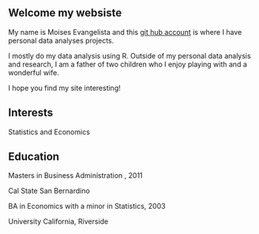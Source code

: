 ## Welcome my websiste

My name is Moises Evangelista and this [git hub account](https://github.com/coquito77)  is where I have personal data analyses projects.

I mostly do my data analysis using R. Outside of my personal data analysis and research, I am a father of two children who I enjoy playing with and a wonderful wife.

I hope you find my site interesting!

## Interests
Statistics and Economics

## Education

Masters in Business Administration , 2011

Cal State San Bernardino

BA in Economics with a minor in Statistics, 2003

University California, Riverside
